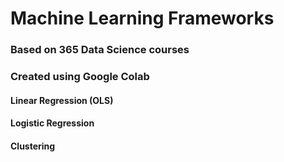 # Machine Learning Frameworks
### Based on 365 Data Science courses
### Created using Google Colab

#### Linear Regression (OLS)
#### Logistic Regression
#### Clustering
